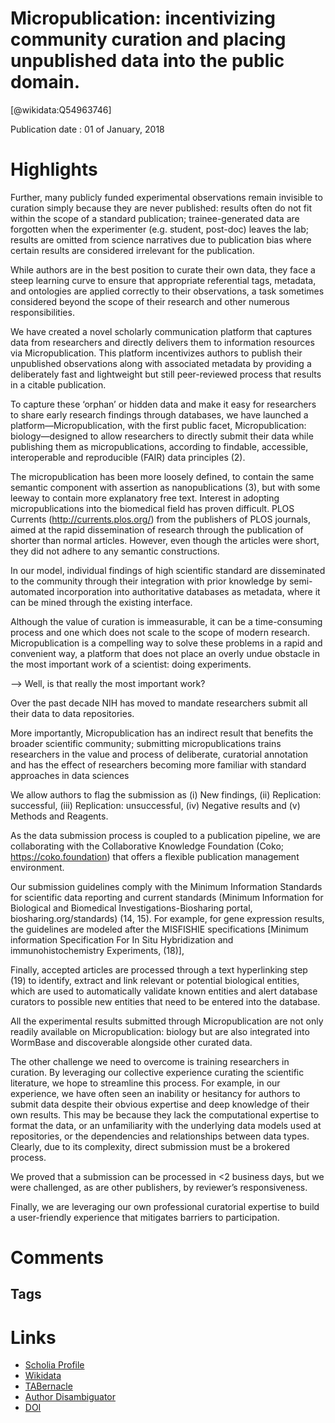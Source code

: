 
Micropublication: incentivizing community curation and placing unpublished data into the public domain.
=======================================================================================================
  
  [@wikidata:Q54963746]  
  
Publication date : 01 of January, 2018  

# Highlights

Further, many publicly funded experimental observations remain invisible to curation simply because they are never published: results often do not fit within the scope of a standard publication; trainee-generated data are forgotten when the experimenter (e.g. student, post-doc) leaves the lab; results are omitted from science narratives due to publication bias where certain results are considered irrelevant for the publication.

While authors are in the best position to curate their own data, they face a steep learning curve to ensure that appropriate referential tags, metadata, and ontologies are applied correctly to their observations, a task sometimes considered beyond the scope of their research and other numerous responsibilities.

We have created a novel scholarly communication platform that captures data from researchers and directly delivers them to information resources via Micropublication. This platform incentivizes authors to publish their unpublished observations along with associated metadata by providing a deliberately fast and lightweight but still peer-reviewed process that results in a citable publication. 

To capture these ‘orphan’ or hidden data and make it easy for researchers to share early research findings through databases, we have launched a platform—Micropublication, with the first public facet, Micropublication: biology—designed to allow researchers to directly submit their data while publishing them as micropublications, according to findable, accessible, interoperable and reproducible (FAIR) data principles (2).

The micropublication has been more loosely defined, to contain the same semantic component with assertion as nanopublications (3), but with some leeway to contain more explanatory free text. Interest in adopting micropublications into the biomedical field has proven difficult. PLOS Currents (http://currents.plos.org/) from the publishers of PLOS journals, aimed at the rapid dissemination of research through the publication of shorter than normal articles. However, even though the articles were short, they did not adhere to any semantic constructions.


In our model, individual findings of high scientific standard are disseminated to the community through their integration with prior knowledge by semi-automated incorporation into authoritative databases as metadata, where it can be mined through the existing interface. 

Although the value of curation is immeasurable, it can be a time-consuming process and one which does not scale to the scope of modern research.
Micropublication is a compelling way to solve these problems in a rapid and convenient way, a platform that does not place an overly undue obstacle in the most important work of a scientist: doing experiments.

--> Well, is that really the most important work?

Over the past decade NIH has moved to mandate researchers submit all their data to data repositories. 

More importantly, Micropublication has an indirect result that benefits the broader scientific community; submitting micropublications trains researchers in the value and process of deliberate, curatorial annotation and has the effect of researchers becoming more familiar with standard approaches in data sciences

We allow authors to flag the submission as (i) New findings, (ii) Replication: successful, (iii) Replication: unsuccessful, (iv) Negative results and (v) Methods and Reagents.

 As the data submission process is coupled to a publication pipeline, we are collaborating with the Collaborative Knowledge Foundation (Coko; https://coko.foundation) that offers a flexible publication management environment.

 Our submission guidelines comply with the Minimum Information Standards for scientific data reporting and current standards (Minimum Information for Biological and Biomedical Investigations-Biosharing portal, biosharing.org/standards) (14, 15). For example, for gene expression results, the guidelines are modeled after the MISFISHIE specifications [Minimum information Specification For In Situ Hybridization and immunohistochemistry Experiments, (18)], 

 Finally, accepted articles are processed through a text hyperlinking step (19) to identify, extract and link relevant or potential biological entities, which are used to automatically validate known entities and alert database curators to possible new entities that need to be entered into the database.

 All the experimental results submitted through Micropublication are not only readily available on Micropublication: biology but are also integrated into WormBase and discoverable alongside other curated data.

 The other challenge we need to overcome is training researchers in curation. By leveraging our collective experience curating the scientific literature, we hope to streamline this process. For example, in our experience, we have often seen an inability or hesitancy for authors to submit data despite their obvious expertise and deep knowledge of their own results. This may be because they lack the computational expertise to format the data, or an unfamiliarity with the underlying data models used at repositories, or the dependencies and relationships between data types. Clearly, due to its complexity, direct submission must be a brokered process.

 We proved that a submission can be processed in <2 business days, but we were challenged, as are other publishers, by reviewer’s responsiveness.

  Finally, we are leveraging our own professional curatorial expertise to build a user-friendly experience that mitigates barriers to participation.

  
# Comments

## Tags

# Links
  
 * [Scholia Profile](https://scholia.toolforge.org/work/Q54963746)  
 * [Wikidata](https://www.wikidata.org/wiki/Q54963746)  
 * [TABernacle](https://tabernacle.toolforge.org/?#/tab/manual/Q54963746/P921%3BP4510)  
 * [Author Disambiguator](https://author-disambiguator.toolforge.org/work_item_oauth.php?id=Q54963746&batch_id=&match=1&author_list_id=&doit=Get+author+links+for+work)  
 * [DOI](https://doi.org/10.1093/DATABASE/BAY013)  
